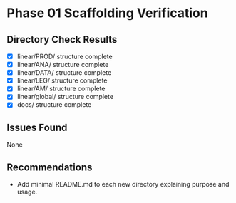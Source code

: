 # Phase 01 Scaffolding Verification

## Directory Check Results
- [x] linear/PROD/ structure complete
- [x] linear/ANA/ structure complete
- [x] linear/DATA/ structure complete
- [x] linear/LEG/ structure complete
- [x] linear/AM/ structure complete
- [x] linear/global/ structure complete
- [x] docs/ structure complete

## Issues Found
None

## Recommendations
- Add minimal README.md to each new directory explaining purpose and usage.
